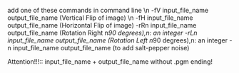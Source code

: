 add one of these commands in command line \n
-fV input_file_name output_file_name (Vertical Flip of image) \n
-fH input_file_name output_file_name (Horizontal Flip of image)
-rRn input_file_name output_file_name (Rotation Right n*90 degrees),n: an integer
-rLn input_file_name output_file_name (Rotation Left n*90 degrees),n: an integer
-n input_file_name output_file_name (to add salt-pepper noise)

Attention!!!::  input_file_name + output_file_name without .pgm ending!
 

